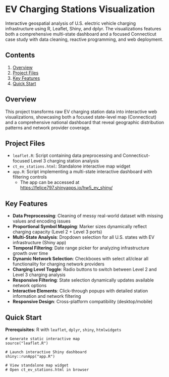 # EV Charging Stations Visualization 

Interactive geospatial analysis of U.S. electric vehicle charging infrastructure using R, Leaflet, Shiny, and dplyr. The visualizations features both a comprehensive multi-state dashboard and a focused Connecticut case study with data cleaning, reactive programming, and web deployment.

## Contents 
1. [Overview](#overview)
2. [Project Files](#project-files)
3. [Key Features](#key-features)
4. [Quick Start](#quick-start)

## Overview
This project transforms raw EV charging station data into interactive web visualizations, showcasing both a focused state-level map (Connecticut) and a comprehensive national dashboard that reveal geographic distribution patterns and network provider coverage.

## Project Files 

- `leaflet.R`: Script containing data preprocessing and Connecticut-focused Level 3 charging station analysis
- `ct_ev_stations.html`: Standalone interactive map widget
- `app.R`: Script implementing a multi-state interactive dashboard with filtering controls
  - The app can be accessed at https://felice797.shinyapps.io/hw5_ev_shiny/

## Key Features 
- **Data Preprocessing**: Cleaning of messy real-world dataset with missing values and encoding issues
- **Proportional Symbol Mapping**: Marker sizes dynamically reflect charging capacity (Level 2 + Level 3 ports)
- **Multi-State Analysis**: Dropdown selection for all U.S. states with EV infrastructure (Shiny app)
- **Temporal Filtering**: Date range picker for analyzing infrastructure growth over time
- **Dynamic Network Selection**: Checkboxes with select all/clear all functionality for charging network providers
- **Charging Level Toggle**: Radio buttons to switch between Level 2 and Level 3 charging analysis
- **Responsive Filtering**: State selection dynamically updates available network options
- **Interactive Elements**: Click-through popups with detailed station information and network filtering
- **Responsive Design**: Cross-platform compatibility (desktop/mobile)

## Quick Start 
**Prerequisites**: R with `leaflet`, `dplyr`, `shiny`, `htmlwidgets`

``` 
# Generate static interactive map
source("leaflet.R")

# Launch interactive Shiny dashboard
shiny::runApp("app.R")

# View standalone map widget
# Open ct_ev_stations.html in browser
```
